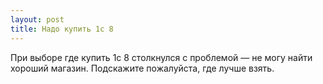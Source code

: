 ```yaml
---
layout: post 
title: Надо купить 1с 8 
--- 
```

При выборе где купить 1с 8 столкнулся с проблемой — не могу найти хороший магазин. Подскажите пожалуйста, где лучше взять.
